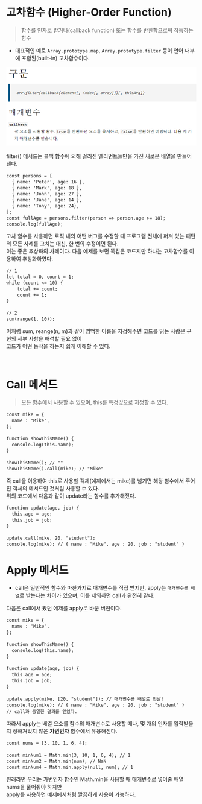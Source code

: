# 고차함수 (Higher-Order Function)

> 함수를 인자로 받거나(callback function) 또는 함수를 반환함으로써 작동하는 함수

- 대표적인 예로 `Array.prototype.map`, `Array.prototype.filter` 등이 언어 내부에 포함된(built-in) 고차함수이다.

![Higher-Order](./img/higher-order.png)

filter() 메서드는 콜백 함수에 의해 걸러진 엘리먼트들만을 가진 새로운 배열을 만들어 낸다.

```
const persons = [
  { name: 'Peter', age: 16 },
  { name: 'Mark', age: 18 },
  { name: 'John', age: 27 },
  { name: 'Jane', age: 14 },
  { name: 'Tony', age: 24},
];
const fullAge = persons.filter(person => person.age >= 18);
console.log(fullAge);
```

고차 함수를 사용하면 로직 내의 어떤 버그를 수정할 때 프로그램 전체에 퍼져 있는 패턴의 모든 사례를 고치는 대신, 한 번의 수정이면 된다. <br />
이는 좋은 추상화의 사례이다. 다음 예제를 보면 똑같은 코드지만 하나는 고차함수를 이용하여 추상화하였다.

```
// 1
let total = 0, count = 1;
while (count <= 10) {
    total += count;
    count += 1;
}

// 2
sum(range(1, 10));
```

이처럼 sum, reange(n, m)과 같이 명백한 이름을 지정해주면 코드를 읽는 사람은 구현의 세부 사항을 해석할 필요 없이<br />
코드가 어떤 동작을 하는지 쉽게 이해할 수 있다.

<br />

# Call 메서드

> 모든 함수에서 사용할 수 있으며, this를 특정값으로 지정할 수 있다.

```
const mike = {
  name : "Mike",
};

function showThisName() {
  console.log(this.name);
}

showThisName(); // ""
showThisName().call(mike); // "Mike"
```

즉 call을 이용하여 this로 사용할 객체(예제에서는 mike)를 넘기면 해당 함수에서 주어진 객체의 메서드인 것처럼 사용할 수 있다. <br />
위의 코드에서 다음과 같이 update라는 함수를 추가해줬다.

```
function update(age, job) {
  this.age = age;
  this.job = job;
}

update.call(mike, 20, "student");
console.log(mike); // { name : "Mike", age : 20, job : "student" }
```

# Apply 메서드

- call은 일반적인 함수와 마찬가지로 매개변수를 직접 받지만, apply는 `매개변수를 배열`로 받는다는 차이가 있으며, 이를 제외하면 call과 완전히 같다.

다음은 call에서 봤던 예제를 apply로 바꾼 버전이다.

```
const mike = {
  name : "Mike",
};

function showThisName() {
  console.log(this.name);
}

function update(age, job) {
  this.age = age;
  this.job = job;
}

update.apply(mike, [20, "student"]); // 매개변수를 배열로 전달!
console.log(mike); // { name : "Mike", age : 20, job : "student" }
// call과 동일한 결과를 얻었다.
```

따라서 apply는 배열 요소를 함수의 매개변수로 사용할 때나, 몇 개의 인자를 입력받을지 정해져있지 않은 **가변인자** 함수에서 유용해진다. <br />

```
const nums = [3, 10, 1, 6, 4];

const minNum1 = Math.min(3, 10, 1, 6, 4); // 1
const minNum2 = Math.min(num); // NaN
const minNum4 = Math.min.apply(null, num); // 1
```

원래라면 우리는 가변인자 함수인 Math.min을 사용할 때 매개변수로 넣어줄 배열 nums을 풀어줘야 하지만<br />
apply를 사용하면 예제에서처럼 깔끔하게 사용이 가능하다.
